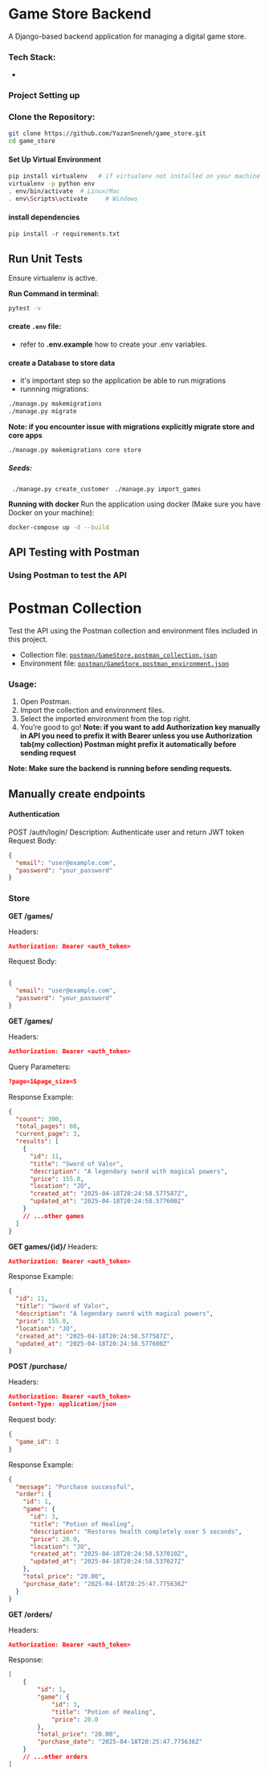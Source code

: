# Game Store Backend
A Django-based backend application for managing a digital game store.

### Tech Stack:
- 
### Project Setting up
### Clone the Repository:

```bash
git clone https://github.com/YazanSneneh/game_store.git
cd game_store
```

#### Set Up Virtual Environment
```bash
pip install virtualenv   # if virtualenv not installed on your machine
virtualenv -p python env
. env/bin/activate  # Linux/Mac
. env\Scripts\activate     # Windows
```

#### install dependencies
`pip install -r requirements.txt`

## Run Unit Tests
Ensure virtualenv is active.

**Run Command in terminal:**
``` bash
pytest -v
```

#### create `.env` file:
- refer to **.env.example** how to create your .env variables.

#### create a Database to store data
- it's important step so the application be able to run migrations
- runnning migrations:

```bash
./manage.py makemigrations
./manage.py migrate
```

**Note: if you encounter issue with migrations explicitly migrate store and core apps**

```bash
./manage.py makemigrations core store
```

##### Seeds:
` ./manage.py create_customer`
` ./manage.py import_games`

**Running with docker**
Run the application using docker (Make sure you have Docker on your machine):

```bash
docker-compose up -d --build
```

## API Testing with Postman
### Using Postman to test the API
# Postman Collection

Test the API using the Postman collection and environment files included in this project.
- Collection file: [`postman/GameStore.postman_collection.json`](postman/GameStore.postman_collection.json)
- Environment file: [`postman/GameStore.postman_environment.json`](postman/GameStore.postman_environment.json)

### Usage:
1. Open Postman.
2. Import the collection and environment files.
3. Select the imported environment from the top right.
4. You’re good to go!
**Note: if you want to add Authorization key manually in API you need to prefix it with Bearer unless you use Authorization tab(my collection) Postman might prefix it automatically before sending request**

**Note: Make sure the backend is running before sending requests.**

## Manually create endpoints
#### Authentication
POST /auth/login/
Description: Authenticate user and return JWT token
Request Body:
``` json
{
  "email": "user@example.com",
  "password": "your_password"
}
```

### Store
**GET /games/**

Headers:
```json
Authorization: Bearer <auth_token>
```
Request Body:
``` json

{
  "email": "user@example.com",
  "password": "your_password"
}
```

**GET /games/**

Headers:
```json
Authorization: Bearer <auth_token>
```
Query Parameters:
``` json
?page=1&page_size=5
```

Response Example:
```json
{
  "count": 300,
  "total_pages": 60,
  "current_page": 3,
  "results": [
    {
      "id": 11,
      "title": "Sword of Valor",
      "description": "A legendary sword with magical powers",
      "price": 155.0,
      "location": "JO",
      "created_at": "2025-04-18T20:24:58.577587Z",
      "updated_at": "2025-04-18T20:24:58.577600Z"
    }
    // ...other games
  ]
}

```

**GET games/{id}/**
Headers:
```json
Authorization: Bearer <auth_token>
```
Response Example:

```json
{
  "id": 11,
  "title": "Sword of Valor",
  "description": "A legendary sword with magical powers",
  "price": 155.0,
  "location": "JO",
  "created_at": "2025-04-18T20:24:58.577587Z",
  "updated_at": "2025-04-18T20:24:58.577600Z"
}
```
**POST /purchase/**

Headers:
```json
Authorization: Bearer <auth_token>
Content-Type: application/json
```

Request body:
```json
{
  "game_id": 3
}
```

Response Example:
```json
{
  "message": "Purchase successful",
  "order": {
    "id": 1,
    "game": {
      "id": 3,
      "title": "Potion of Healing",
      "description": "Restores health completely over 5 seconds",
      "price": 20.0,
      "location": "JO",
      "created_at": "2025-04-18T20:24:58.537010Z",
      "updated_at": "2025-04-18T20:24:58.537027Z"
    },
    "total_price": "20.00",
    "purchase_date": "2025-04-18T20:25:47.775636Z"
  }
}

```

**GET /orders/**

Headers:
```json
Authorization: Bearer <auth_token>
```
Response:
``` json
[
    {
        "id": 1,
        "game": {
            "id": 3,
            "title": "Potion of Healing",
            "price": 20.0
        },
        "total_price": "20.00",
        "purchase_date": "2025-04-18T20:25:47.775636Z"
    }
    // ...other orders
]
```
